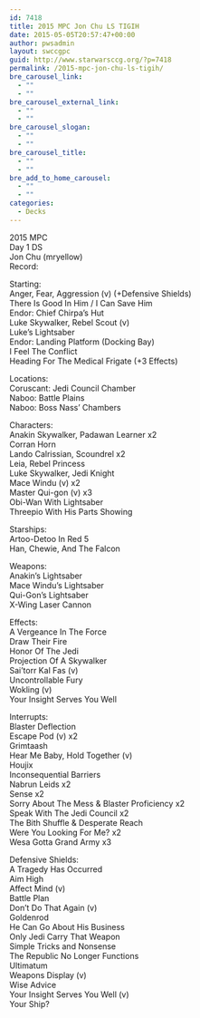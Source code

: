```yaml
---
id: 7418
title: 2015 MPC Jon Chu LS TIGIH
date: 2015-05-05T20:57:47+00:00
author: pwsadmin
layout: swccgpc
guid: http://www.starwarsccg.org/?p=7418
permalink: /2015-mpc-jon-chu-ls-tigih/
bre_carousel_link:
  - ""
  - ""
bre_carousel_external_link:
  - ""
  - ""
bre_carousel_slogan:
  - ""
  - ""
bre_carousel_title:
  - ""
  - ""
bre_add_to_home_carousel:
  - ""
  - ""
categories:
  - Decks
---
```

2015 MPC  
Day 1 DS  
Jon Chu (mryellow)  
Record:

Starting:  
Anger, Fear, Aggression (v) (+Defensive Shields)  
There Is Good In Him / I Can Save Him  
Endor: Chief Chirpa’s Hut  
Luke Skywalker, Rebel Scout (v)  
Luke’s Lightsaber  
Endor: Landing Platform (Docking Bay)  
I Feel The Conflict  
Heading For The Medical Frigate (+3 Effects)

Locations:  
Coruscant: Jedi Council Chamber  
Naboo: Battle Plains  
Naboo: Boss Nass’ Chambers

Characters:  
Anakin Skywalker, Padawan Learner x2  
Corran Horn  
Lando Calrissian, Scoundrel x2  
Leia, Rebel Princess  
Luke Skywalker, Jedi Knight  
Mace Windu (v) x2  
Master Qui-gon (v) x3  
Obi-Wan With Lightsaber  
Threepio With His Parts Showing

Starships:  
Artoo-Detoo In Red 5  
Han, Chewie, And The Falcon

Weapons:  
Anakin&#8217;s Lightsaber  
Mace Windu’s Lightsaber  
Qui-Gon’s Lightsaber  
X-Wing Laser Cannon

Effects:  
A Vergeance In The Force  
Draw Their Fire  
Honor Of The Jedi  
Projection Of A Skywalker  
Sai&#8217;torr Kal Fas (v)  
Uncontrollable Fury  
Wokling (v)  
Your Insight Serves You Well

Interrupts:  
Blaster Deflection  
Escape Pod (v) x2  
Grimtaash  
Hear Me Baby, Hold Together (v)  
Houjix  
Inconsequential Barriers  
Nabrun Leids x2  
Sense x2  
Sorry About The Mess & Blaster Proficiency x2  
Speak With The Jedi Council x2  
The Bith Shuffle & Desperate Reach  
Were You Looking For Me? x2  
Wesa Gotta Grand Army x3

Defensive Shields:  
A Tragedy Has Occurred  
Aim High  
Affect Mind (v)  
Battle Plan  
Don’t Do That Again (v)  
Goldenrod  
He Can Go About His Business  
Only Jedi Carry That Weapon  
Simple Tricks and Nonsense  
The Republic No Longer Functions  
Ultimatum  
Weapons Display (v)  
Wise Advice  
Your Insight Serves You Well (v)  
Your Ship?